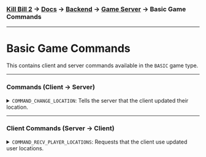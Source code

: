 ### [Kill Bill 2](../../../../README.md) → [Docs](../../../README.md) → [Backend](../../README.md) → [Game Server](../README.md) → Basic Game Commands
---

# Basic Game Commands
This contains client and server commands available in the `BASIC` game type.

---
### Commands (Client → Server)

<details>
    <summary><code>COMMAND_CHANGE_LOCATION</code>: Tells the server that the client updated their location.</summary>

##### Type
Command (Client → Server)

##### Request data
* `type` (`str`) = `COMMAND_CHANGE_LOCATION`
* `coordinates` (`double[2]`): Updated X and Y coordinates

##### Response data
* `type` (`str`) = `EMPTY`

##### Sample request
```json
{
    "messageId": "6585edec-ec62-4040-bfd3-100d23eb126f",
    "data": {
        "type": "COMMAND_CHANGE_LOCATION",
        "coordinates": [100.1, 200.2]
    }
}
```

##### Sample response
```json
{
   "success": true,
   "ackMessageId": "6585edec-ec62-4040-bfd3-100d23eb126f",
   "data": {
        "type": "EMPTY"
   }
}
```
</details>


---
### Client Commands (Server → Client)
<details>
    <summary><code>COMMAND_RECV_PLAYER_LOCATIONS</code>: Requests that the client use updated user locations.</summary>

##### Type
Client Command (Server → Client)

##### Request data
* `type` (`str`) = `COMMAND_RECV_PLAYER_LOCATIONS`
* `users` (`list`):
    * `coordinates` (`int[2]`): New locations
    * `userId` (`str`): User IDs

##### Response data
* `type` (`str`) = `EMPTY`

##### Sample request
```json
{
    "messageId": "6585edec-ec62-4040-bfd3-100d23eb126f",
    "data": {
        "type": "COMMAND_RECV_PLAYER_LOCATIONS",
        "users": [
            {
                "coordinates": [100.1, 200.2],
                "userId": "cd6ad233-e195-44a2-b2b8-413b20154c0f"
            },
            {
                "coordinates": [200.1, 300.2],
                "userId": "4a024994-f129-4449-af0e-cd463bdd0a88"
            }
        ]
    }
}
```

##### Sample response
```json
{
   "success": true,
   "ackMessageId": "6585edec-ec62-4040-bfd3-100d23eb126f",
   "data": {
        "type": "EMPTY"
   }
}
```
</details>